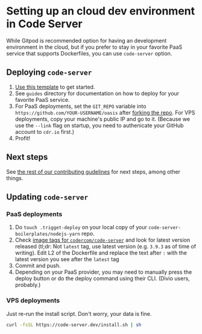 # Setting up an cloud dev environment in Code Server

While Gitpod is recommended option for having an development environment in the cloud, but if you prefer to stay in your favorite PaaS service that supports Dockerfiles, you can use `code-server` option.

## Deploying `code-server`

1. [Use this template](https://github.com/code-server-boilerplates/nodejs-yarn/generate) to get started.
2. See `guides` directory for documentation on how to deploy for your favorite PaaS service.
3. For PaaS deployments, set the `GIT_REPO` variable into `https://github.com/YOUR-USERNAME/oasis` after [forking the repo](https://github.com/oasis-sh/oasis/fork). For VPS deployments, copy your machine's public IP and go to it. (Because we use the `--link` flag on startup, you need to authenicate your GitHub account to `cdr.io` first.)
4. Profit!

## Next steps

See [the rest of our contributing gudelines](/docs/guidelines/CONTRIBUTING.md) for next steps, among other things.

## Updating `code-server`

### PaaS deployments

1. Do `touch .trigget-deploy` on your local copy of your `code-server-boilerplates/nodejs-yarn` repo.
2. Check [image tags for `codercom/code-server`][image-tags] and look for latest version released (tl;dr: Not `latest` tag, use latest version (e.g. `3.9.3` as of time of writing). Edit L2 of the Dockerfile and replace the text after `:` with the latest version you see after the `latest` tag
2. Commit and push.
3. Depending on your PaaS provider, you may need to manually press the deploy button or do the deploy command using their CLI. (Divio users, probably.)

[image-tags]: https://hub.docker.com/r/codercom/code-server/tags?page=1&ordering=last_updated

### VPS deployments

Just re-run the install script. Don't worry, your data is fine.

```sh
curl -fsSL https://code-server.dev/install.sh | sh
```
